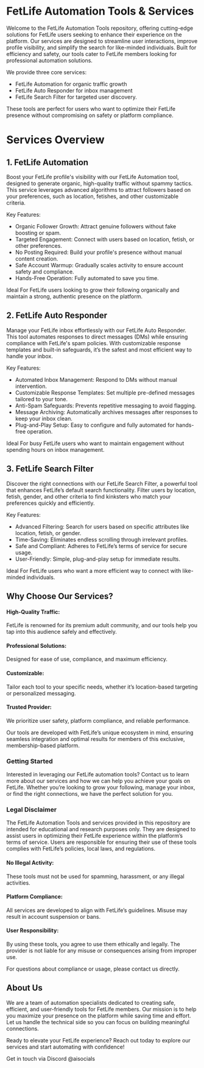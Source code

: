 # **FetLife Automation Tools & Services**
Welcome to the FetLife Automation Tools repository, offering cutting-edge solutions for FetLife users seeking to enhance their experience on the platform. Our services are designed to streamline user interactions, improve profile visibility, and simplify the search for like-minded individuals. Built for efficiency and safety, our tools cater to FetLife members looking for professional automation solutions.

We provide three core services: 
* FetLife Automation for organic traffic growth
* FetLife Auto Responder for inbox management
* FetLife Search Filter for targeted user discovery. 

These tools are perfect for users who want to optimize their FetLife presence without compromising on safety or platform compliance.

# **Services Overview**
## 1. FetLife Automation
Boost your FetLife profile's visibility with our FetLife Automation tool, designed to generate organic, high-quality traffic without spammy tactics. This service leverages advanced algorithms to attract followers based on your preferences, such as location, fetishes, and other customizable criteria.

Key Features:
* Organic Follower Growth: Attract genuine followers without fake boosting or spam.
* Targeted Engagement: Connect with users based on location, fetish, or other preferences.
* No Posting Required: Build your profile's presence without manual content creation.
* Safe Account Warmup: Gradually scales activity to ensure account safety and compliance.
* Hands-Free Operation: Fully automated to save you time.

Ideal For FetLife users looking to grow their following organically and maintain a strong, authentic presence on the platform.

## 2. FetLife Auto Responder
Manage your FetLife inbox effortlessly with our FetLife Auto Responder. This tool automates responses to direct messages (DMs) while ensuring compliance with FetLife's spam policies. With customizable response templates and built-in safeguards, it’s the safest and most efficient way to handle your inbox.

Key Features:
* Automated Inbox Management: Respond to DMs without manual intervention.
* Customizable Response Templates: Set multiple pre-defined messages tailored to your tone.
* Anti-Spam Safeguards: Prevents repetitive messaging to avoid flagging.
* Message Archiving: Automatically archives messages after responses to keep your inbox clean.
* Plug-and-Play Setup: Easy to configure and fully automated for hands-free operation.

Ideal For busy FetLife users who want to maintain engagement without spending hours on inbox management.

## 3. FetLife Search Filter
Discover the right connections with our FetLife Search Filter, a powerful tool that enhances FetLife’s default search functionality. Filter users by location, fetish, gender, and other criteria to find kinksters who match your preferences quickly and efficiently.

Key Features:
* Advanced Filtering: Search for users based on specific attributes like location, fetish, or gender.
* Time-Saving: Eliminates endless scrolling through irrelevant profiles.
* Safe and Compliant: Adheres to FetLife’s terms of service for secure usage.
* User-Friendly: Simple, plug-and-play setup for immediate results.

Ideal For FetLife users who want a more efficient way to connect with like-minded individuals.

## **Why Choose Our Services?**

#### High-Quality Traffic: 
FetLife is renowned for its premium adult community, and our tools help you tap into this audience safely and effectively.

#### Professional Solutions: 
Designed for ease of use, compliance, and maximum efficiency.

#### Customizable: 
Tailor each tool to your specific needs, whether it’s location-based targeting or personalized messaging.

#### Trusted Provider: 
We prioritize user safety, platform compliance, and reliable performance.

Our tools are developed with FetLife’s unique ecosystem in mind, ensuring seamless integration and optimal results for members of this exclusive, membership-based platform.

### **Getting Started**
Interested in leveraging our FetLife automation tools? Contact us to learn more about our services and how we can help you achieve your goals on FetLife. Whether you’re looking to grow your following, manage your inbox, or find the right connections, we have the perfect solution for you.

### **Legal Disclaimer**
The FetLife Automation Tools and services provided in this repository are intended for educational and research purposes only. They are designed to assist users in optimizing their FetLife experience within the platform’s terms of service. Users are responsible for ensuring their use of these tools complies with FetLife’s policies, local laws, and regulations.

#### No Illegal Activity: 
These tools must not be used for spamming, harassment, or any illegal activities.

#### Platform Compliance: 
All services are developed to align with FetLife’s guidelines. Misuse may result in account suspension or bans.

#### User Responsibility: 
By using these tools, you agree to use them ethically and legally. The provider is not liable for any misuse or consequences arising from improper use.

For questions about compliance or usage, please contact us directly.

## **About Us**
We are a team of automation specialists dedicated to creating safe, efficient, and user-friendly tools for FetLife members. Our mission is to help you maximize your presence on the platform while saving time and effort. Let us handle the technical side so you can focus on building meaningful connections.

Ready to elevate your FetLife experience? Reach out today to explore our services and start automating with confidence!

Get in touch via Discord @aisocials
